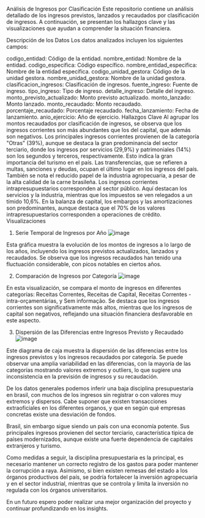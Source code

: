 Análisis de Ingresos por Clasificación
Este repositorio contiene un análisis detallado de los ingresos previstos, lanzados y recaudados por clasificación de ingresos. A continuación, se presentan los hallazgos clave y las visualizaciones que ayudan a comprender la situación financiera.

Descripción de los Datos
Los datos analizados incluyen los siguientes campos:

codigo_entidad: Código de la entidad.
nombre_entidad: Nombre de la entidad.
codigo_especifica: Código específico.
nombre_entidad_especifica: Nombre de la entidad específica.
codigo_unidad_gestora: Código de la unidad gestora.
nombre_unidad_gestora: Nombre de la unidad gestora.
clasificacion_ingresos: Clasificación de ingresos.
fuente_ingreso: Fuente de ingreso.
tipo_ingreso: Tipo de ingreso.
detalle_ingreso: Detalle del ingreso.
monto_previsto_actualizado: Monto previsto actualizado.
monto_lanzado: Monto lanzado.
monto_recaudado: Monto recaudado.
porcentaje_recaudado: Porcentaje recaudado.
fecha_lanzamiento: Fecha de lanzamiento.
anio_ejercicio: Año de ejercicio.
Hallazgos Clave
Al agrupar los montos recaudados por clasificación de ingresos, se observa que los ingresos corrientes son más abundantes que los del capital, que además son negativos.
Los principales ingresos corrientes provienen de la categoría "Otras" (39%), aunque se destaca la gran predominancia del sector terciario, donde los ingresos por servicios (29,9%) y patrimoniales (14%) son los segundos y terceros, respectivamente. Esto indica la gran importancia del turismo en el país. Las transferencias, que se refieren a multas, sanciones y deudas, ocupan el último lugar en los ingresos del país. También se nota el reducido papel de la industria agropecuaria, a pesar de la alta calidad de la carne brasileña.
Los ingresos corrientes intrapresupuestarios corresponden al sector público. Aquí destacan los servicios y la industria, mientras que los impuestos se ven relegados a un tímido 10,6%.
En la balanza de capital, los embargos y las amortizaciones son predominantes, aunque destaca que el 70% de los valores intrapresupuestarios corresponden a operaciones de crédito.
Visualizaciones
1. Serie Temporal de Ingresos por Año
![image](https://github.com/user-attachments/assets/20b00ddf-c775-4ff0-b12b-0ac1ea46476d)

Esta gráfica muestra la evolución de los montos de ingresos a lo largo de los años, incluyendo los ingresos previstos actualizados, lanzados y recaudados. Se observa que los ingresos recaudados han tenido una fluctuación considerable, con picos notables en ciertos años.

2. Comparación de Ingresos por Categoría
![image](https://github.com/user-attachments/assets/b97eb1b2-713c-4eb0-a0f0-55b35a73bb80)

En esta visualización, se compara el monto de ingresos en diferentes categorías: Receitas Correntes, Receitas de Capital, Receitas Correntes - intra-orçamentárias, y Sem informação. Se destaca que los ingresos corrientes son significativamente más altos, mientras que los ingresos de capital son negativos, reflejando una situación financiera desfavorable en este aspecto.

3. Dispersión de las Diferencias entre Ingresos Previsto y Recaudado
![image](https://github.com/user-attachments/assets/599506b4-4663-4ee3-a269-c6f23b59f761)

Este diagrama de caja muestra la dispersión de las diferencias entre los ingresos previstos y los ingresos recaudados por categoría. Se puede observar una amplia variabilidad en las diferencias, con la mayoría de las categorías mostrando valores extremos y outliers, lo que sugiere una inconsistencia en la previsión de ingresos y su recaudación.


De los datos generales podemos inferir una baja disciplina presupuestaria en brasil, con muchos de los ingresos sin registrar o con valores muy extremos y dispersos. Cabe suponer que existen transacciones extraoficiales en los diferentes organos, y que en según qué empresas concretas existe una desviación de fondos.

Brasil, sin embargo sigue siendo un país con una economía potente. Sus principales ingresos provienen del sector terciario, característica tipica de países modernizados, aunque existe una fuerte dependencia de capitales extranjeros y turismo.

Como medidas a seguir, la disciplina presupuestaria es la principal, es necesario mantener un correcto registro de los gastos para poder mantener la corrupción a raya. Asimismo, si bien existen remesas del estado a los órganos productivos del país, se podría fortalecer la inversión agropecuaria y en el sector industrial, mientras que se controla y limita la inversión no regulada con los órganos universitarios.


En un futuro espero poder realizar una mejor organización del proyecto y continuar profundizando en los insights.
